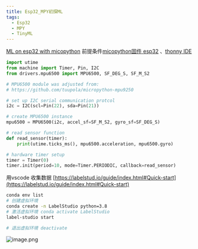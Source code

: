 ```yaml
---
title: Esp32_MPY初探ML
tags: 
  - Esp32
  - MPY
  - TinyML
---
```


[ML on esp32 with micopython](https://dev.to/tkeyo/tinyml-machine-learning-on-esp32-with-micropython-38a6)
前提条件[micopython固件 esp32](https://micropython.org/download/esp32/)  、[thonny IDE](https://thonny.org/)
```python
import utime
from machine import Timer, Pin, I2C
from drivers.mpu6500 import MPU6500, SF_DEG_S, SF_M_S2

# MPU6500 module was adjusted from:
# https://github.com/tuupola/micropython-mpu9250

# set up I2C serial communication protcol
i2c = I2C(scl=Pin(22), sda=Pin(21))

# create MPU6500 instance 
mpu6500 = MPU6500(i2c, accel_sf=SF_M_S2, gyro_sf=SF_DEG_S)

# read sensor function
def read_sensor(timer):
    print(utime.ticks_ms(), mpu6500.acceleration, mpu6500.gyro)

# hardware timer setup
timer = Timer(0)
timer.init(period=10, mode=Timer.PERIODIC, callback=read_sensor)

```
用vscode 收集数据
[https://labelstud.io/guide/index.html#Quick-start](https://labelstud.io/guide/index.html#Quick-start)

```bash
conda env list
# 创建虚拟环境 
conda create -n LabelStudio python=3.8
# 激活虚拟环境 conda activate LabelStudio
label-studio start

# 退出虚拟环境 deactivate
```
![image.png](https://cdn.jsdelivr.net/gh/YangSongL1n/img_bed/02867ca73f8f7b5b26a72000422372ca.png)